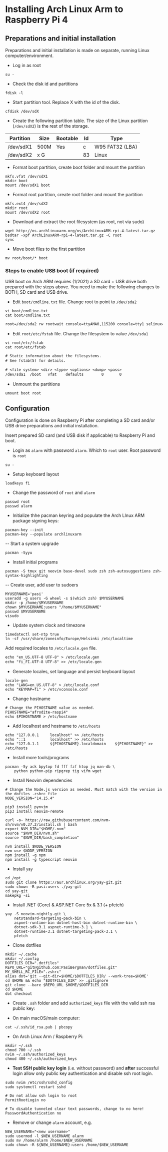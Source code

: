 # Installing Arch Linux Arm to Raspberry Pi 4

## Preparations and initial installation

Preparations and initial installation is made on separate, running Linux computer/environment. 

- Log in as root

```shell
su -
```

- Check the disk id and partitions

```shell
fdisk -l
```

- Start partition tool. Replace X with the id of the disk.

```shell
cfdisk /dev/sdX
```

- Create the following partition table. The size of the Linux partition (`/dev/sdX2`) is the rest of the storage.

| Partition | Size | Bootable | Id | Type                     |
| --------- | ---- | -------- | -- | ------------------------ |
| /dev/sdX1 | 500M | Yes      | c  | W95 FAT32 (LBA)          |
| /dev/sdX2 | x G  |          | 83 | Linux                    |

- Format boot partition, create boot folder and mount the partition

```shell
mkfs.vfat /dev/sdX1
mkdir boot
mount /dev/sdX1 boot
```

- Format root partition, create root folder and mount the partition

```shell
mkfs.ext4 /dev/sdX2
mkdir root
mount /dev/sdX2 root
```

- Download and extract the root filesystem (as root, not via sudo)

```shell
wget http://os.archlinuxarm.org/os/ArchLinuxARM-rpi-4-latest.tar.gz
bsdtar -xpf ArchLinuxARM-rpi-4-latest.tar.gz -C root
sync
```

- Move boot files to the first partition

```shell
mv root/boot/* boot
```

### Steps to enable USB boot (if required)

USB boot on Arch ARM requires (1/2021) a SD card + USB drive both prepared with the steps above. You need to make the following changes to BOTH, SD card and USB drive.

- Edit `boot/cmdline.txt` file. Change root to point to `/dev/sda2`

```shell
vi boot/cmdline.txt
cat boot/cmdline.txt
```

```txt
root=/dev/sda2 rw rootwait console=ttyAMA0,115200 console=tty1 selinux=0 plymouth.enable=0 smsc95xx.turbo_mode=N dwc_otg.lpm_enable=0 kgdboc=ttyAMA0,115200 elevator=noop
```

- Edit `root/etc/fstab` file. Change the filesystem to value `/dev/sda1`

```shell
vi root/etc/fstab
cat root/etc/fstab
```

```txt
# Static information about the filesystems.
# See fstab(5) for details.

# <file system> <dir> <type> <options> <dump> <pass>
/dev/sda1  /boot   vfat    defaults        0       0
```

- Unmount the partitions

```shell
umount boot root
```

## Configuration

Configuration is done on Raspberry Pi after completing a SD card and/or USB drive preparations and initial installation.

Insert prepared SD card (and USB disk if applicable) to Raspberry Pi and boot.

- Login as `alarm` with password `alarm`. Which to `root` user. Root password is `root`

```shell
su -
```

- Setup keyboard layout

```shell
loadkeys fi
```

- Change the password of `root` and `alarm`

```shell
passwd root
passwd alarm
```

- Initialize thhe pacman keyring and populate the Arch LInux ARM package signing keys:

```shell
pacman-key --init
pacman-key --populate archlinuxarm
```

-- Start a system upgrade

```shell
pacman -Syyu
```

- Install initial programs

```shell
pacman -S tmux git neovim base-devel sudo zsh zsh-autosuggestions zsh-syntax-highlighting
```

-- Create user, add user to sudoers

```shell
MYUSERNAME='pasi'
useradd -g users -G wheel -s $(which zsh) $MYUSERNAME
mkdir -p /home/$MYUSERNAME
chown $MYUSERNAME:users "/home/$MYUSERNAME"
passwd $MYUSERNAME
visudo
```

- Update system clock and timezone

```shell
timedatectl set-ntp true
ln -sf /usr/share/zoneinfo/Europe/Helsinki /etc/localtime
```

Add required locales to `/etc/locale.gen` file. 

```txt
echo "en_US.UTF-8 UTF-8" > /etc/locale.gen
echo "fi_FI.UTF-8 UTF-8" >> /etc/locale.gen
```

- Generate locales, set language and persist keyboard layout

```shell
locale-gen
echo "LANG=en_US.UTF-8" > /etc/locale.conf
echo "KEYMAP=fi" > /etc/vconsole.conf
```

- Change hostname

```shell
# Change the PIHOSTNAME value as needed.
PIHOSTNAME="afrodite-raspi4"
echo $PIHOSTNAME > /etc/hostname
```

- Add localhost and hostname to `/etc/hosts`

```shell
echo "127.0.0.1     localhost" >> /etc/hosts
echo "::1           localhost" >> /etc/hosts
echo "127.0.1.1     ${PIHOSTNAME}.localdomain    ${PIHOSTNAME}" >> /etc/hosts
```

- Install more tools/programs

```shell
pacman -Sy ack bpytop fd fff fzf htop jq man-db \
    python python-pip ripgrep tig vifm wget
```

- Install Neovim dependencies

```shell
# Change the Node.js version as needed. Must match with the version in the dofiles .zshrc file
NODE_VERSION="14.15.4"

pip3 install pynvim
pip3 install neovim-remote

curl -o- https://raw.githubusercontent.com/nvm-sh/nvm/v0.37.2/install.sh | bash
export NVM_DIR="$HOME/.nvm"
source "$NVM_DIR/nvm.sh"
source "$NVM_DIR/bash_completion"

nvm install $NODE_VERSION
nvm use $NODE_VERSION
npm install -g npm
npm install -g typescript neovim
```

- Install `yay`

```shell
cd /opt
sudo git clone https://aur.archlinux.org/yay-git.git
sudo chown -R pasi:users ./yay-git
cd yay-git
makepkg -si
```

- Install .NET (Core) & ASP.NET Core 5x & 3.1 (+ pfetch)

```shell
yay -S neovim-nightly-git \
    netstandard-targeting-pack-bin \
    aspnet-runtime-bin dotnet-host-bin dotnet-runtime-bin \
    dotnet-sdk-3.1 aspnet-runtime-3.1 \
    dotnet-runtime-3.1 dotnet-targeting-pack-3.1 \
    pfetch
```

- Clone dotfiles

```shell
mkdir ~/.cache
mkdir ~/.config
DOTFILES_DIR=".dotfiles"
REPO_URL="git@github.com:PasiBergman/dotfiles.git"
MY_SHELL_RC_FILE=".zshrc"
alias dot='git --git-dir=$HOME/$DOTFILES_DIR/ --work-tree=$HOME'
cd $HOME && echo "$DOTFILES_DIR" >> .gitignore
git clone --bare $REPO_URL $HOME/$DOTFILES_DIR
cd $HOME
dot checkout
```

- Create `.ssh` folder and add `authorized_keys` file with the valid ssh rsa public key:

- On main macOS/main computer:

```shell
cat ~/.ssh/id_rsa.pub | pbcopy
```

- On Arch Linux Arm / Raspberry Pi:

```shell
mkdir ~/.ssh
chmod 700 ~/.ssh
nvim ~/.ssh/authorized_keys
chmod 400 ~/.ssh/authorized_keys
```

- **Test SSH public key login** (i.e. without password) and **after** successful 
login allow only public key authentication and disable ssh root login.

```shell
sudo nvim /etc/ssh/sshd_config
sudo systemctl restart sshd
```

```text
# Do not allow ssh login to root
PermitRootLogin no

# To disable tunneled clear text passwords, change to no here!
PasswordAuthentication no
```

- Remove or change `alarm` account, e.g.

```shell
NEW_USERNAME="<new username>"
sudo usermod -l $NEW_USERNAME alarm
sudo mv /home/alarm /home/$NEW_USERNAME
sudo chown -R ${NEW_USERNAME}:users /home/$NEW_USERNAME
```
